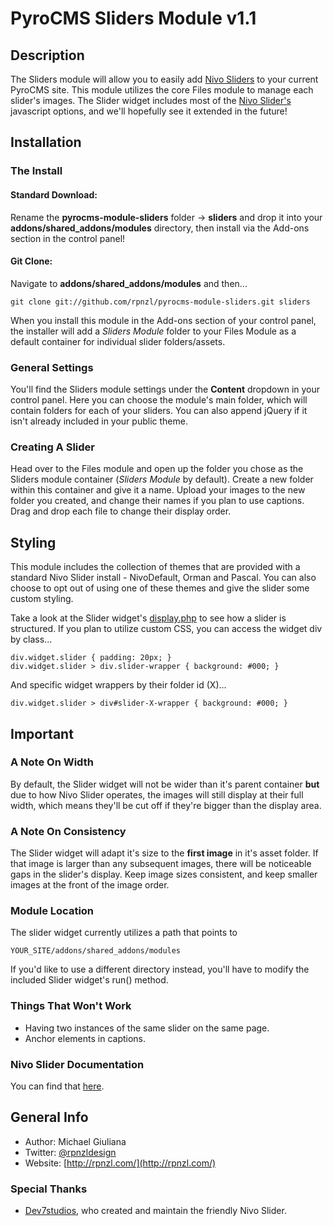 # PyroCMS Sliders Module v1.1

## Description

The Sliders module will allow you to easily add [Nivo Sliders](http://nivo.dev7studios.com/) to your current PyroCMS site. This module utilizes the core Files module to manage each slider's images. The Slider widget includes most of the [Nivo Slider's](http://nivo.dev7studios.com/) javascript options, and we'll hopefully see it extended in the future!

## Installation

### The Install

#### Standard Download:

Rename the **pyrocms-module-sliders** folder -> **sliders** and drop it into your **addons/shared_addons/modules** directory, then install via the Add-ons section in the control panel!

#### Git Clone:

Navigate to **addons/shared_addons/modules** and then...

	git clone git://github.com/rpnzl/pyrocms-module-sliders.git sliders

When you install this module in the Add-ons section of your control panel, the installer will add a *Sliders Module* folder to your Files Module as a default container for individual slider folders/assets.

### General Settings

You'll find the Sliders module settings under the **Content** dropdown in your control panel. Here you can choose the module's main folder, which will contain folders for each of your sliders. You can also append jQuery if it isn't already included in your public theme.

### Creating A Slider

Head over to the Files module and open up the folder you chose as the Sliders module container (*Sliders Module* by default). Create a new folder within this container and give it a name. Upload your images to the new folder you created, and change their names if you plan to use captions. Drag and drop each file to change their display order.

## Styling

This module includes the collection of themes that are provided with a standard Nivo Slider install - NivoDefault, Orman and Pascal. You can also choose to opt out of using one of these themes and give the slider some custom styling.

Take a look at the Slider widget's [display.php](https://github.com/rpnzl/pyrocms-module-sliders/blob/1.1/develop/widgets/slider/views/display.php) to see how a slider is structured. If you plan to utilize custom CSS, you can access the widget div by class...

	div.widget.slider { padding: 20px; }
	div.widget.slider > div.slider-wrapper { background: #000; }

And specific widget wrappers by their folder id (X)...

	div.widget.slider > div#slider-X-wrapper { background: #000; }

## Important

### A Note On Width

By default, the Slider widget will not be wider than it's parent container **but** due to how Nivo Slider operates, the images will still display at their full width, which means they'll be cut off if they're bigger than the display area.

### A Note On Consistency

The Slider widget will adapt it's size to the **first image** in it's asset folder. If that image is larger than any subsequent images, there will be noticeable gaps in the slider's display. Keep image sizes consistent, and keep smaller images at the front of the image order.

### Module Location

The slider widget currently utilizes a path that points to

	YOUR_SITE/addons/shared_addons/modules

If you'd like to use a different directory instead, you'll have to modify the included Slider widget's run() method.

### Things That Won't Work

* Having two instances of the same slider on the same page.
* Anchor elements in captions.

### Nivo Slider Documentation

You can find that [here](http://nivo.dev7studios.com/support/jquery-plugin-usage/).

## General Info

* Author: Michael Giuliana
* Twitter: [@rpnzldesign](http://www.twitter.com/rpnzl)
* Website: [http://rpnzl.com/](http://rpnzl.com/)

### Special Thanks

* [Dev7studios](http://nivo.dev7studios.com/), who created and maintain the friendly Nivo Slider.